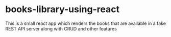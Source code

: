 # books-library-using-react
This is a small react app which renders the books that are available in a fake REST API server along with CRUD and other features
